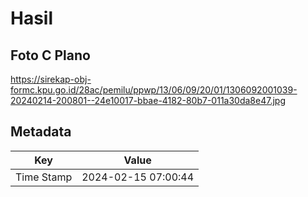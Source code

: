 # Hasil

## Foto C Plano

https://sirekap-obj-formc.kpu.go.id/28ac/pemilu/ppwp/13/06/09/20/01/1306092001039-20240214-200801--24e10017-bbae-4182-80b7-011a30da8e47.jpg


## Metadata

| Key        | Value               |
| ---------- | ------------------- |
| Time Stamp | 2024-02-15 07:00:44 |



